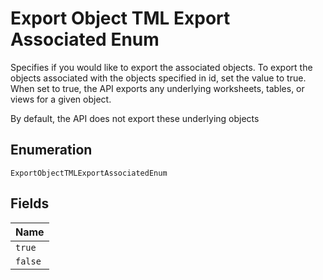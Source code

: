 
# Export Object TML Export Associated Enum

Specifies if you would like to export the associated objects. To export the objects associated with the objects specified in id, set the value to true. When set to true, the API exports any underlying worksheets, tables, or views for a given object.

By default, the API does not export these underlying objects

## Enumeration

`ExportObjectTMLExportAssociatedEnum`

## Fields

| Name |
|  --- |
| `true` |
| `false` |


